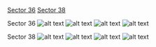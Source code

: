 [Sector 36](#sector36)
[Sector 38](#sector38)

<a name = "sector36"></a>
Sector 36
![alt text](/images/MASCARA-4_Sector_36/MASCARA-4_Sector_36_a_TimeSeries.png)
![alt text](/images/MASCARA-4_Sector_36/MASCARA-4_Sector_36_b_FoldedLightCurve.png)
![alt text](/images/MASCARA-4_Sector_36/MASCARA-4_Sector_36_b_IndividualTransitsWithFit.png)
![alt text](/images/MASCARA-4_Sector_36/MASCARA-4_Sector_36_c_TimingResiduals.png)

<a name = "sector38"></a>
Sector 38
![alt text](/images/MASCARA-4_Sector_38/MASCARA-4_Sector_38_a_TimeSeries.png)
![alt text](/images/MASCARA-4_Sector_38/MASCARA-4_Sector_38_b_FoldedLightCurve.png)
![alt text](/images/MASCARA-4_Sector_38/MASCARA-4_Sector_38_b_IndividualTransitsWithFit.png)
![alt text](/images/MASCARA-4_Sector_38/MASCARA-4_Sector_38_c_TimingResiduals.png)

